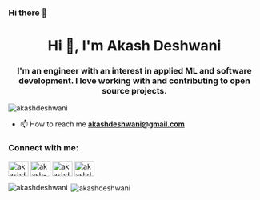 ### Hi there 👋

<h1 align="center">Hi 👋, I'm Akash Deshwani</h1>
<h3 align="center">I'm an engineer with an interest in applied ML and software development. I love working with and contributing to open source projects.</h3>

<p align="left"> <img src="https://komarev.com/ghpvc/?username=akashdeshwani&label=Profile%20views&color=0e75b6&style=flat" alt="akashdeshwani" /> </p>

- 📫 How to reach me **akashdeshwani@gmail.com**

<h3 align="left">Connect with me:</h3>
<p align="left">
<a href="https://twitter.com/akashdeshwani" target="blank"><img align="center" src="https://raw.githubusercontent.com/rahuldkjain/github-profile-readme-generator/master/src/images/icons/Social/twitter.svg" alt="akashdeshwani" height="30" width="40" /></a>
<a href="https://linkedin.com/in/akash-deshwani" target="blank"><img align="center" src="https://raw.githubusercontent.com/rahuldkjain/github-profile-readme-generator/master/src/images/icons/Social/linked-in-alt.svg" alt="akash-deshwani" height="30" width="40" /></a>
<a href="https://instagram.com/akashdeshwani" target="blank"><img align="center" src="https://raw.githubusercontent.com/rahuldkjain/github-profile-readme-generator/master/src/images/icons/Social/instagram.svg" alt="akashdeshwani" height="30" width="40" /></a>
<a href="https://www.hackerrank.com/akashdeshwani" target="blank"><img align="center" src="https://raw.githubusercontent.com/rahuldkjain/github-profile-readme-generator/master/src/images/icons/Social/hackerrank.svg" alt="akashdeshwani" height="30" width="40" /></a>
</p>



<p><img align="left" src="https://github-readme-stats.vercel.app/api/top-langs?username=akashdeshwani&show_icons=true&locale=en&layout=compact" alt="akashdeshwani" /></p>

<p>&nbsp;<img align="center" src="https://github-readme-stats.vercel.app/api?username=akashdeshwani&show_icons=true&locale=en" alt="akashdeshwani" /></p>



